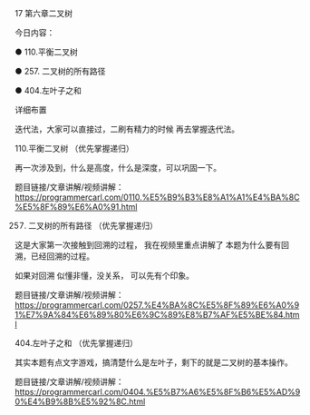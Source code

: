 17 第六章二叉树 


今日内容： 


● 110.平衡二叉树 

● 257. 二叉树的所有路径 

● 404.左叶子之和 


 详细布置 

迭代法，大家可以直接过，二刷有精力的时候 再去掌握迭代法。

 110.平衡二叉树 （优先掌握递归）

再一次涉及到，什么是高度，什么是深度，可以巩固一下。

题目链接/文章讲解/视频讲解：https://programmercarl.com/0110.%E5%B9%B3%E8%A1%A1%E4%BA%8C%E5%8F%89%E6%A0%91.html  


 257. 二叉树的所有路径 （优先掌握递归）  

这是大家第一次接触到回溯的过程， 我在视频里重点讲解了 本题为什么要有回溯，已经回溯的过程。 

如果对回溯 似懂非懂，没关系， 可以先有个印象。 

题目链接/文章讲解/视频讲解：https://programmercarl.com/0257.%E4%BA%8C%E5%8F%89%E6%A0%91%E7%9A%84%E6%89%80%E6%9C%89%E8%B7%AF%E5%BE%84.html 


 404.左叶子之和 （优先掌握递归）

其实本题有点文字游戏，搞清楚什么是左叶子，剩下的就是二叉树的基本操作。 

题目链接/文章讲解/视频讲解：https://programmercarl.com/0404.%E5%B7%A6%E5%8F%B6%E5%AD%90%E4%B9%8B%E5%92%8C.html 
